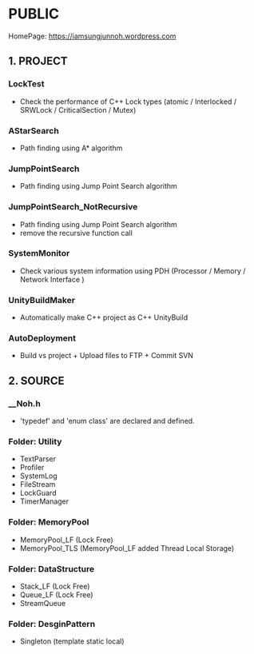 # PUBLIC
HomePage: https://iamsungjunnoh.wordpress.com

## 1. PROJECT
### LockTest 
* Check the performance of C++ Lock types (atomic / Interlocked / SRWLock / CriticalSection / Mutex)

### AStarSearch
* Path finding using A* algorithm

### JumpPointSearch
* Path finding using Jump Point Search algorithm

### JumpPointSearch_NotRecursive
* Path finding using Jump Point Search algorithm
* remove the recursive function call

### SystemMonitor
* Check various system information using PDH (Processor / Memory / Network Interface )

### UnityBuildMaker
* Automatically make C++ project as C++ UnityBuild

### AutoDeployment
* Build vs project + Upload files to FTP + Commit SVN

## 2. SOURCE
### __Noh.h 
* 'typedef' and 'enum class' are declared and defined.

### Folder: Utility
* TextParser
* Profiler
* SystemLog
* FileStream
* LockGuard
* TimerManager

### Folder: MemoryPool
* MemoryPool_LF (Lock Free)
* MemoryPool_TLS (MemoryPool_LF added Thread Local Storage)

### Folder: DataStructure
* Stack_LF (Lock Free)
* Queue_LF (Lock Free)
* StreamQueue

### Folder: DesginPattern
* Singleton (template static local)
